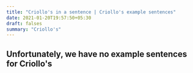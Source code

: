 ```yaml
---
title: "Criollo's in a sentence | Criollo's example sentences"
date: 2021-01-20T19:57:50+05:30
draft: falses
summary: "Criollo's"
---
```

## Unfortunately, we have no example sentences for Criollo's                 
